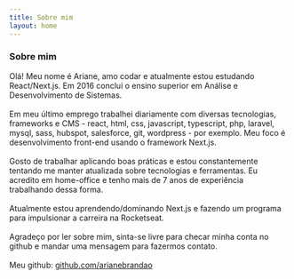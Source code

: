 ```yaml
---
title: Sobre mim
layout: home
---
```


<div class="container">
    <div class="container-content">
        <div class="about">
            <h3 class="title is-3 has-text-centered">Sobre mim</h3>
            <p class="about-text">
                Olá! Meu nome é Ariane, amo codar e atualmente estou estudando React/Next.js. Em 2016 conclui o ensino superior em Análise e Desenvolvimento de Sistemas.
                <br/><br/>
                Em meu último emprego trabalhei diariamente com diversas tecnologias, frameworks e CMS - react, html, css, javascript, typescript, php, laravel, mysql, sass, hubspot, salesforce, git, wordpress - por exemplo. Meu foco é desenvolvimento front-end usando o framework Next.js.
                <br/><br/>
                Gosto de trabalhar aplicando boas práticas e estou constantemente tentando me manter atualizada sobre tecnologias e ferramentas. Eu acredito em home-office e tenho mais de 7 anos de experiência trabalhando dessa forma.
                <br/><br/>
                Atualmente estou aprendendo/dominando Next.js e fazendo um programa para impulsionar a carreira na Rocketseat.
                <br/><br/>
                Agradeço por ler sobre mim, sinta-se livre para checar minha conta no github e mandar uma mensagem para fazermos contato.
                <br/><br/>
                Meu github: <a href="https://github.com/arianebrandao" onclick="window.open(this.href); return false;">github.com/arianebrandao</a>
            </p>
        </div>
    </div>
</div>
